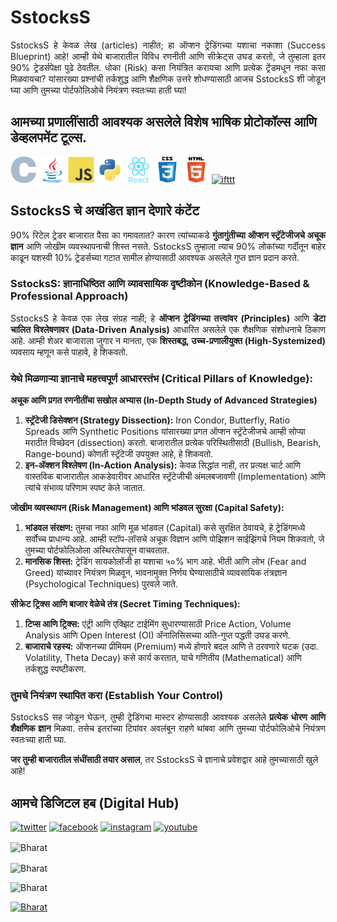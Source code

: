 <h1>SstocksS</h1>
<p style="text-align: justify;">SstocksS हे केवळ लेख (articles) नाहीत; हा ऑप्शन ट्रेडिंगच्या यशाचा नकाशा (Success Blueprint) आहे! आम्ही येथे बाजारातील विविध रणनीती आणि सीक्रेट्स उघड करतो, जे तुम्हाला इतर 90% ट्रेडर्सपेक्षा पुढे ठेवतील. धोका (Risk) कसा नियंत्रित करायचा आणि प्रत्येक ट्रेंडमधून नफा कसा मिळवायचा? यांसारख्या प्रश्नांची तर्कशुद्ध आणि शैक्षणिक उत्तरे शोधण्यासाठी आजच SstocksS शी जोडून घ्या आणि तुमच्या पोर्टफोलिओचे नियंत्रण स्वतःच्या हाती घ्या!</p>
<h2>आमच्या प्रणालींसाठी आवश्यक असलेले विशेष भाषिक प्रोटोकॉल्स आणि डेव्हलपमेंट टूल्स.</h2>
<p><a target="_blank" href="https://raw.githubusercontent.com/devicons/devicon/master/icons/c/c-original.svg" style="display: inline-block;"><img src="https://raw.githubusercontent.com/devicons/devicon/master/icons/c/c-original.svg" alt="c" width="42" height="42" /></a>
<a target="_blank" href="https://raw.githubusercontent.com/devicons/devicon/master/icons/java/java-original.svg" style="display: inline-block;"><img src="https://raw.githubusercontent.com/devicons/devicon/master/icons/java/java-original.svg" alt="java" width="42" height="42" /></a>
<a target="_blank" href="https://raw.githubusercontent.com/devicons/devicon/master/icons/javascript/javascript-original.svg" style="display: inline-block;"><img src="https://raw.githubusercontent.com/devicons/devicon/master/icons/javascript/javascript-original.svg" alt="javascript" width="42" height="42" /></a>
<a target="_blank" href="https://raw.githubusercontent.com/devicons/devicon/master/icons/python/python-original.svg" style="display: inline-block;"><img src="https://raw.githubusercontent.com/devicons/devicon/master/icons/python/python-original.svg" alt="python" width="42" height="42" /></a>
<a target="_blank" href="https://raw.githubusercontent.com/devicons/devicon/master/icons/react/react-original-wordmark.svg" style="display: inline-block;"><img src="https://raw.githubusercontent.com/devicons/devicon/master/icons/react/react-original-wordmark.svg" alt="react" width="42" height="42" /></a>
<a target="_blank" href="https://raw.githubusercontent.com/devicons/devicon/master/icons/css3/css3-original-wordmark.svg" style="display: inline-block;"><img src="https://raw.githubusercontent.com/devicons/devicon/master/icons/css3/css3-original-wordmark.svg" alt="css3" width="42" height="42" /></a>
<a target="_blank" href="https://raw.githubusercontent.com/devicons/devicon/master/icons/html5/html5-original-wordmark.svg" style="display: inline-block;"><img src="https://raw.githubusercontent.com/devicons/devicon/master/icons/html5/html5-original-wordmark.svg" alt="html5" width="42" height="42" /></a>
<a target="_blank" href="https://www.vectorlogo.zone/logos/ifttt/ifttt-ar21.svg" style="display: inline-block;"><img src="https://www.vectorlogo.zone/logos/ifttt/ifttt-ar21.svg" alt="ifttt" width="42" height="42" /></a></p>
<h2>SstocksS चे अखंडित ज्ञान देणारे कंटेंट</h2>
<p style="text-align: justify;">90% रिटेल ट्रेडर बाजारात पैसा का गमावतात? कारण त्यांच्याकडे <strong>गुंतागुंतीच्या ऑप्शन स्ट्रॅटेजीजचे अचूक ज्ञान</strong> आणि जोखीम व्यवस्थापनाची शिस्त नसते. SstocksS तुम्हाला त्याच 90% लोकांच्या गर्दीतून बाहेर काढून यशस्वी 10% ट्रेडर्सच्या गटात सामील होण्यासाठी आवश्यक असलेले गुप्त ज्ञान प्रदान करते.</p>
<h3>SstocksS: ज्ञानाधिष्ठित आणि व्यावसायिक दृष्टीकोन (Knowledge-Based & Professional Approach)</h3>
<p style="text-align: justify;">SstocksS हे केवळ एक लेख संग्रह नाही; हे <strong>ऑप्शन ट्रेडिंगच्या तत्त्वांवर (Principles)</strong> आणि <strong>डेटा चालित विश्लेषणावर (Data-Driven Analysis)</strong> आधारित असलेले एक शैक्षणिक संशोधनाचे ठिकाण आहे. आम्ही शेअर बाजाराला जुगार न मानता, एक <strong>शिस्तबद्ध, उच्च-प्रणालीयुक्त (High-Systemized)</strong> व्यवसाय म्हणून कसे पाहावे, हे शिकवतो.</p>
<h3>येथे मिळणाऱ्या ज्ञानाचे महत्त्वपूर्ण आधारस्तंभ (Critical Pillars of Knowledge):</h3>
<strong>अचूक आणि प्रगत रणनीतींचा सखोल अभ्यास (In-Depth Study of Advanced Strategies)</strong>
<ol class="box-numbers">
  <li><strong>स्ट्रॅटेजी डिसेक्शन (Strategy Dissection):</strong> Iron Condor, Butterfly, Ratio Spreads आणि Synthetic Positions यांसारख्या प्रगत ऑप्शन स्ट्रॅटेजीजचे आम्ही सोप्या मराठीत विच्छेदन (dissection) करतो. बाजारातील प्रत्येक परिस्थितीसाठी (Bullish, Bearish, Range-bound) कोणती स्ट्रॅटेजी उपयुक्त आहे, हे शिकवतो.</li>
  <li><strong>इन-ॲक्शन विश्लेषण (In-Action Analysis):</strong> केवळ सिद्धांत नाही, तर प्रत्यक्ष चार्ट आणि वास्तविक बाजारातील आकडेवारीवर आधारित स्ट्रॅटेजीची अंमलबजावणी (Implementation) आणि त्यांचे संभाव्य परिणाम स्पष्ट केले जातात.</li>
</ol>
<strong>जोखीम व्यवस्थापन (Risk Management) आणि भांडवल सुरक्षा (Capital Safety):</strong>
<ol class="box-numbers">
  <li><strong>भांडवल संरक्षण:</strong> तुमचा नफा आणि मूळ भांडवल (Capital) कसे सुरक्षित ठेवायचे, हे ट्रेडिंगमध्ये सर्वोच्च प्राधान्य आहे. आम्ही स्टॉप-लॉसचे अचूक विज्ञान आणि पोझिशन साईझिंगचे नियम शिकवतो, जे तुमच्या पोर्टफोलिओला अस्थिरतेपासून वाचवतात.</li>
  <li><strong>मानसिक शिस्त:</strong> ट्रेडिंग सायकोलॉजी हा यशाचा ५०% भाग आहे. भीती आणि लोभ (Fear and Greed) यांच्यावर नियंत्रण मिळवून, भावनामुक्त निर्णय घेण्यासाठीचे व्यावसायिक तंत्रज्ञान (Psychological Techniques) पुरवले जाते.</li>
</ol>
<strong>सीक्रेट ट्रिक्स आणि बाजार वेळेचे तंत्र (Secret Timing Techniques):</strong>
<ol>
   <li><strong>टिप्स आणि ट्रिक्स:</strong> एंट्री आणि एक्झिट टाईमिंग सुधारण्यासाठी Price Action, Volume Analysis आणि Open Interest (OI) ॲनालिसिसच्या अति-गुप्त पद्धती उघड करणे.</li>
    <li><strong>बाजाराचे रहस्य:</strong> ऑप्शनच्या प्रीमियम (Premium) मध्ये होणारे बदल आणि ते ठरवणारे घटक (उदा. Volatility, Theta Decay) कसे कार्य करतात, याचे गणितीय (Mathematical) आणि तर्कशुद्ध स्पष्टीकरण.</li>
</ol>
<h3>तुमचे नियंत्रण स्थापित करा (Establish Your Control)</h3>
<p style="text-align: justify;">SstocksS सह जोडून घेऊन, तुम्ही ट्रेडिंगचा मास्टर होण्यासाठी आवश्यक असलेले <strong>प्रत्येक धोरण आणि शैक्षणिक ज्ञान</strong> मिळवा. तसेच इतरांच्या टिपांवर अवलंबून राहणे थांबवा आणि तुमच्या पोर्टफोलिओचे नियंत्रण स्वतःच्या हाती घ्या.</p>
<p><strong>जर तुम्ही बाजारातील संधींसाठी तयार असाल</strong>, तर SstocksS चे ज्ञानाचे प्रवेशद्वार आहे तुमच्यासाठी खुले आहे!</p>
<h2>आमचे डिजिटल हब (Digital Hub)</h2>
<p><a target="_blank" href="https://x.com/@social_sstockss" style="display: inline-block;"><img src="https://img.shields.io/badge/twitter-x?style=for-the-badge&logo=x&logoColor=white&color=%230f1419" alt="twitter" /></a>
<a target="_blank" href="https://www.facebook.com/bharatfacebook" style="display: inline-block;"><img src="https://img.shields.io/badge/facebook-logo?style=for-the-badge&logo=facebook&logoColor=white&color=%230866ff" alt="facebook" /></a>
<a target="_blank" href="https://www.instagram.com/bharatinstagram" style="display: inline-block;"><img src="https://img.shields.io/badge/instagram-logo?style=for-the-badge&logo=instagram&logoColor=white&color=%23F35369" alt="instagram" /></a>
<a target="_blank" href="https://www.youtube.com/bharat369" style="display: inline-block;"><img src="https://img.shields.io/badge/youtube-logo?style=for-the-badge&logo=youtube&logoColor=white&color=%23cc0000" alt="youtube" /></a></p>
<p><img align="center" src="https://github-readme-stats.vercel.app/api?username=Bharat&show_icons=true&locale=en" alt="Bharat" /></p>
<p><img align="center" src="https://github-readme-streak-stats.herokuapp.com/?user=Bharat&" alt="Bharat" /></p>
<p><img src="https://github-readme-stats.vercel.app/api/top-langs?username=Bharat&show_icons=true&locale=en&layout=compact" alt="Bharat" /></p>
<p><a href="https://github.com/ryo-ma/github-profile-trophy"><img src="https://github-profile-trophy.vercel.app/?username=Bharat" alt="Bharat" /></a></p>
